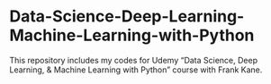# Data-Science-Deep-Learning-Machine-Learning-with-Python
This repository includes my codes for Udemy “Data Science, Deep Learning, &amp; Machine Learning with Python” course with Frank Kane.
